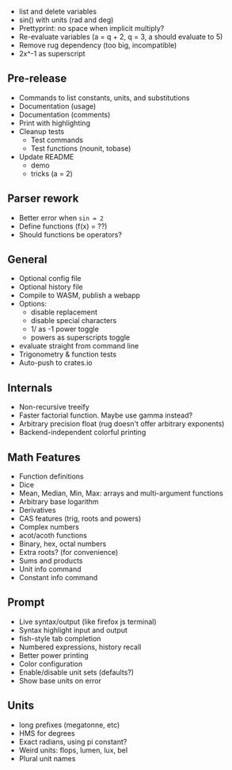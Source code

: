  - list and delete variables
 - sin() with units (rad and deg)
 - Prettyprint: no space when implicit multiply?
 - Re-evaluate variables (a = q + 2, q = 3, a should evaluate to 5)
 - Remove rug dependency (too big, incompatible)
 - 2x^-1 as superscript

## Pre-release
 - Commands to list constants, units, and substitutions
 - Documentation (usage)
 - Documentation (comments)
 - Print with highlighting
 - Cleanup tests
   - Test commands
   - Test functions (nounit, tobase)
 - Update README
   - demo
   - tricks (a = 2)

## Parser rework
 - Better error when `sin = 2`
 - Define functions (f(x) = ??)
 - Should functions be operators?


## General
 - Optional config file
 - Optional history file
 - Compile to WASM, publish a webapp
 - Options:
   - disable replacement
   - disable special characters
   - 1/ as -1 power toggle
   - powers as superscripts toggle
 - evaluate straight from command line
 - Trigonometry & function tests
 - Auto-push to crates.io


## Internals
 - Non-recursive treeify
 - Faster factorial function. Maybe use gamma instead?
 - Arbitrary precision float (rug doesn't offer arbitrary exponents)
 - Backend-independent colorful printing

## Math Features
 - Function definitions
 - Dice
 - Mean, Median, Min, Max: arrays and multi-argument functions
 - Arbitrary base logarithm
 - Derivatives
 - CAS features (trig, roots and powers)
 - Complex numbers
 - acot/acoth functions
 - Binary, hex, octal numbers
 - Extra roots? (for convenience)
 - Sums and products
 - Unit info command
 - Constant info command

## Prompt
 - Live syntax/output (like firefox js terminal)
 - Syntax highlight input and output
 - fish-style tab completion
 - Numbered expressions, history recall
 - Better power printing
 - Color configuration
 - Enable/disable unit sets (defaults?)
 - Show base units on error

## Units
 - long prefixes (megatonne, etc)
 - HMS for degrees
 - Exact radians, using pi constant?
 - Weird units: flops, lumen, lux, bel
 - Plural unit names